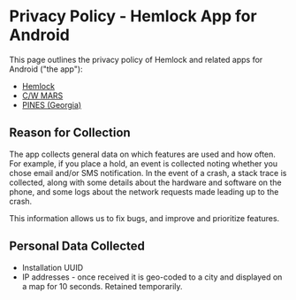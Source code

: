 # Privacy Policy - Hemlock App for Android

This page outlines the privacy policy of Hemlock and related apps for Android ("the app"):

- [Hemlock](https://play.google.com/store/apps/details?id=net.kenstir.apps.hemlock)
- [C/W MARS](https://play.google.com/store/apps/details?id=org.cwmars)
- [PINES (Georgia)](https://play.google.com/store/apps/details?id=net.kenstir.apps.pines)


## Reason for Collection

The app collects general data on which features are used and how
often.  For example, if you place a hold, an event is collected noting
whether you chose email and/or SMS notification.  In the event of a
crash, a stack trace is collected, along with some details about the
hardware and software on the phone, and some logs about the network
requests made leading up to the crash.

This information allows us to fix bugs, and improve and prioritize features.


## Personal Data Collected

- Installation UUID
- IP addresses - once received it is geo-coded to a city and displayed on a map for 10 seconds. Retained temporarily.
